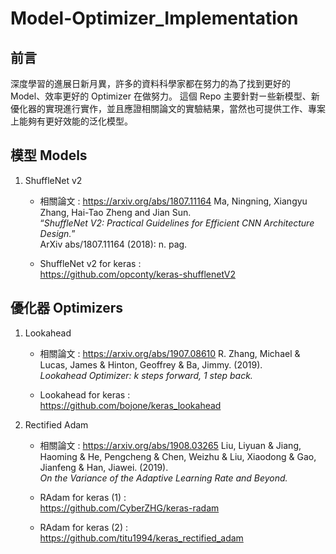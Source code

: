 # Model-Optimizer_Implementation

## 前言

深度學習的進展日新月異，許多的資料科學家都在努力的為了找到更好的 Model、效率更好的 Optimizer 在做努力。
這個 Repo 主要針對ㄧ些新模型、新優化器的實現進行實作，並且應證相關論文的實驗結果，當然也可提供工作、專案上能夠有更好效能的泛化模型。

## 模型 Models

1. ShuffleNet v2

    * 相關論文 :  https://arxiv.org/abs/1807.11164
    Ma, Ningning, Xiangyu Zhang, Hai-Tao Zheng and Jian Sun.  
    “*ShuffleNet V2: Practical Guidelines for Efficient CNN Architecture Design.*”  
    ArXiv abs/1807.11164 (2018): n. pag.
    
   * ShuffleNet v2 for keras :   
   https://github.com/opconty/keras-shufflenetV2


## 優化器 Optimizers

1. Lookahead

    * 相關論文 :  https://arxiv.org/abs/1907.08610 
    R. Zhang, Michael & Lucas, James & Hinton, Geoffrey & Ba, Jimmy. (2019).   
    *Lookahead Optimizer: k steps forward, 1 step back.* 
    
    * Lookahead for keras :  
    https://github.com/bojone/keras_lookahead

2. Rectified Adam

    * 相關論文 :  https://arxiv.org/abs/1908.03265
    Liu, Liyuan & Jiang, Haoming & He, Pengcheng & Chen, Weizhu & Liu, Xiaodong & Gao, Jianfeng & Han, Jiawei. (2019).   
    *On the Variance of the Adaptive Learning Rate and Beyond.* 
    
    * RAdam for keras (1) :  
    https://github.com/CyberZHG/keras-radam
    * RAdam for keras (2) :  
    https://github.com/titu1994/keras_rectified_adam